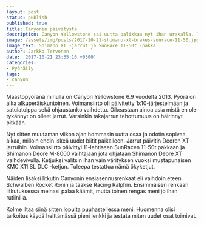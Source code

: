 ```yaml
---
layout: post
status: publish
published: true
title: Canyonin päivitystä
description: Canyon Yellowstone sai uutta palikkaa nyt ihan urakalla. Tehokkaampia jarruja ja kevyempää välitystä.
image: /assets/img/posts/2017-10-21-shimano-xt-brakes-sunrace-11-50.jpg
image_text: Shimano XT -jarrut ja SunRace 11-50t -pakka
author: Jarkko Tervonen
date: '2017-10-21 23:35:16 +0300'
categories:
- Pyöräily
tags:
- canyon
---
```

Maastopyöränä minulla on Canyon Yellowstone 6.9 vuodelta 2013. Pyörä on aika alkuperäiskuntoinen. Voimansiirto oli päivitetty 1x10-järjestelmään ja satulatolppa sekä ohjaustanko vaihdettu. Oikeastaan ainoa asia mistä en ole tykännyt on olleet jarrut. Varsinkin takajarrun tehottumuus on häirinnyt pitkään.

<!-- more -->

Nyt sitten muutaman viikon ajan hommasin uutta osaa ja odotin sopivaa aikaa, milloin ehdin iskeä uudet biitit paikalleen. Jarrut päivitin Deoren XT -jarruihin. Voimansiirto päivittyi 11-lehtiseen SunRacen 11-50t pakkaan ja Shimanon Deore M-8000 vaihtajaan jota ohjataan Shimanon Deore XT vaihdevivulla. Ketjuiksi valitsin ihan vain värityksen vuoksi mustapunaisen KMC X11 SL DLC -ketjun. Tuleepa testattua nämä ökyketjut.

Näiden lisäksi litkutin Canyonin ensiasennusrenkaat eli vaihdoin eteen Schwalben Rocket Ronin ja taakse Racing Ralphin. Ensimmäisen renkaan litkutuksessa meinasi palaa käämit, mutta toinen rengas meni jo ihan rutiinilla.

Kolme iltaa siinä sitten lopulta puuhastellessa meni. Huomenna olisi tarkoitus käydä heittämässä pieni lenkki ja testata miten uudet osat toimivat.
